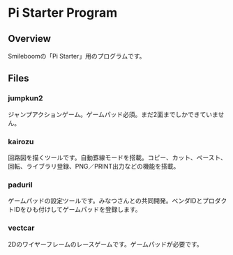 # Pi Starter Program
## Overview
Smileboomの「Pi Starter」用のプログラムです。

## Files
### jumpkun2
ジャンプアクションゲーム。ゲームパッド必須。まだ2面までしかできていません。

### kairozu
回路図を描くツールです。自動罫線モードを搭載。コピー、カット、ペースト、回転、ライブラリ登録、PNG／PRINT出力などの機能を搭載。

### paduril
ゲームパッドの設定ツールです。みなつさんとの共同開発。ベンダIDとプロダクトIDをひも付けしてゲームパッドを登録します。

### vectcar
2Dのワイヤーフレームのレースゲームです。ゲームパッドが必要です。
